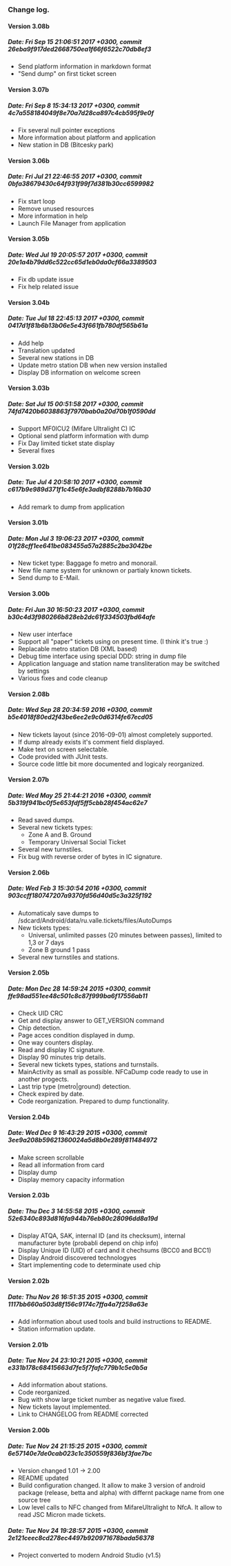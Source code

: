 ### Change log.

#### Version 3.08b
##### Date:   Fri Sep 15 21:06:51 2017 +0300, commit 26eba9f917ded2668750ea1f66f6522c70db8ef3

- Send platform information in markdown format
- "Send dump" on first ticket screen

#### Version 3.07b
##### Date:   Fri Sep 8 15:34:13 2017 +0300, commit 4c7a558184049f8e70a7d28ca897c4cb595f9e0f

- Fix several null pointer exceptions
- More information about platform and application
- New station in DB (Bitcesky park)

#### Version 3.06b
##### Date:   Fri Jul 21 22:46:55 2017 +0300, commit 0bfa38679430c64f931f99f7d381b30cc6599982

- Fix start loop
- Remove unused resources
- More information in help
- Launch File Manager from application

#### Version 3.05b
##### Date:   Wed Jul 19 20:05:57 2017 +0300, commit 20e1a4b79dd6c522cc65d1eb0da0cf66a3389503

- Fix db update issue
- Fix help related issue

#### Version 3.04b
##### Date:   Tue Jul 18 22:45:13 2017 +0300, commit 0417d1f81b6b13b06e5e43f661fb780df565b61a

- Add help
- Translation updated
- Several new stations in DB
- Update metro station DB when new version installed
- Display DB information on welcome screen

#### Version 3.03b
##### Date:   Sat Jul 15 00:51:58 2017 +0300, commit 74fd7420b6038863f7970bab0a20d70b1f0590dd

- Support MF0ICU2 (Mifare Ultralight C) IC
- Optional send platform information with dump
- Fix Day limited ticket state display
- Several fixes

#### Version 3.02b
##### Date:   Tue Jul 4 20:58:10 2017 +0300, commit c617b9e989d371f1c45e6fe3adbf8288b7b16b30

- Add remark to dump from application

#### Version 3.01b
##### Date:   Mon Jul 3 19:06:23 2017 +0300, commit 01f28cff1ee641be083455a57a2885c2ba3042be

- New ticket type: Baggage fo metro and monorail.
- New file name system for unknown or partialy known tickets.
- Send dump to E-Mail.

#### Version 3.00b
##### Date:   Fri Jun 30 16:50:23 2017 +0300, commit b30c4d3f980266b828eb2dc61f334503fbd64afe

- New user interface
- Support all "paper" tickets using on present time. (I think it's true :)
- Replacable metro station DB (XML based)
- Debug time interface using special DDD: string in dump file
- Application language and station name transliteration may be switched by settings
- Various fixes and code cleanup

#### Version 2.08b
##### Date:   Wed Sep 28 20:34:59 2016 +0300, commit b5e4018f80ed2f43be6ee2e9c0d6314fe67ecd05

- New tickets layout (since 2016-09-01) almost completely supported.
- If dump already exists it's comment field displayed.
- Make text on screen selectable.
- Code provided with JUnit tests.
- Source code little bit more documented and logicaly reorganized.

#### Version 2.07b
##### Date:   Wed May 25 21:44:21 2016 +0300, commit 5b319f941bc0f5e653fdf5ff5cbb28f454ac62e7

- Read saved dumps.
- Several new tickets types:
  - Zone A and B. Ground
  - Temporary Universal Social Ticket
- Several new turnstiles.
- Fix bug with reverse order of bytes in IC signature.

#### Version 2.06b
##### Date:   Wed Feb 3 15:30:54 2016 +0300, commit 903ccff180747207a9370fd56d40d5c3a325f192

- Automaticaly save dumps to /sdcard/Android/data/ru.valle.tickets/files/AutoDumps
- New tickets types:
  - Universal, unlimited passes (20 minutes between passes), limited to 1,3 or 7 days
  - Zone B ground 1 pass
- Several new turnstiles and stations.

#### Version 2.05b
##### Date:   Mon Dec 28 14:59:24 2015 +0300, commit ffe98ad551ee48c501c8c87f999ba6f17556ab11

- Check UID CRC
- Get and display answer to GET_VERSION command
- Chip detection.
- Page acces condition displayed in dump.
- One way counters display.
- Read and display IC signature.
- Display 90 minutes trip details.
- Several new tickets types, stations and turnstails.
- MainActivity as small as possible. NFCaDump code ready to use in another progects.
- Last trip type (metro|ground) detection.
- Check expired by date.
- Code reorganization. Prepared to dump functionality.

#### Version 2.04b
##### Date:   Wed Dec 9 16:43:29 2015 +0300, commit 3ee9a208b59621360024a5d8b0e289f811484972

- Make screen scrollable
- Read all information from card
- Display dump
- Display memory capacity information

#### Version 2.03b
##### Date:   Thu Dec 3 14:55:58 2015 +0300, commit 52e6340c893d816fa944b76eb80c28096dd8a19d

- Display ATQA, SAK, internal ID (and its checksum), internal manufacturer byte (probabli depend on chip info)
- Display Unique ID (UID) of card and it chechsums (BCC0 and BCC1)
- Display Android discovered technologyes
- Start implementing code to determinate used chip

#### Version 2.02b
##### Date:   Thu Nov 26 16:51:35 2015 +0300, commit 1117bb660a503d8f156c9174c7ffa4a7f258a63e

- Add information about used tools and build instructions to README.
- Station information update.

#### Version 2.01b
##### Date:   Tue Nov 24 23:10:21 2015 +0300, commit e331b178c68415663d7fe5f7fafc779b1c5e0b5a

- Add information about stations.
- Code reorganized.
- Bug with show large ticket number as negative value fixed.
- New tickets layout implemented.
- Link to CHANGELOG from README corrected

#### Version 2.00b
##### Date:   Tue Nov 24 21:15:25 2015 +0300, commit 6e57140e7de0cab023c1c350559f836bf3fae7bc

- Version changed 1.01 -> 2.00
- README updated
- Build configuration changed.
  It allow to make 3 version of android package (release, betta and alpha) with differnt package name from one source tree
- Low level calls to NFC changed from MifareUltralight to NfcA. It allow to read JSC Micron made tickets.

##### Date:   Tue Nov 24 19:28:57 2015 +0300, commit 2e121ceec8cd278ec4497b920971678bada56378

- Project converted to modern Android Studio (v1.5)

